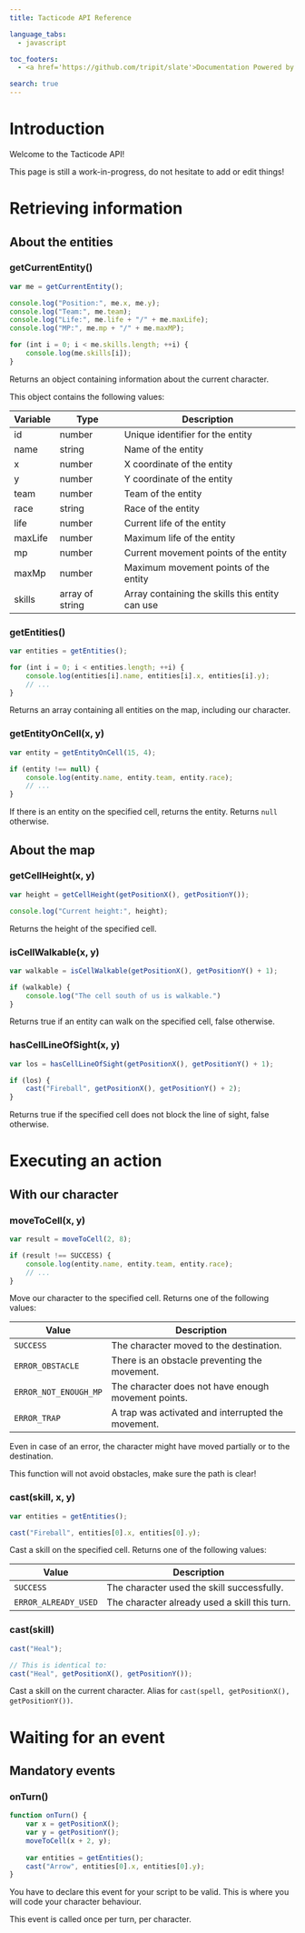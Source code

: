 ```yaml
---
title: Tacticode API Reference

language_tabs:
  - javascript

toc_footers:
  - <a href='https://github.com/tripit/slate'>Documentation Powered by Slate</a>

search: true
---
```


# Introduction

Welcome to the Tacticode API!

<aside class="success">
This page is still a work-in-progress, do not hesitate to add or edit things!
</aside>

# Retrieving information

## About the entities

### getCurrentEntity()

```javascript
var me = getCurrentEntity();

console.log("Position:", me.x, me.y);
console.log("Team:", me.team);
console.log("Life:", me.life + "/" + me.maxLife);
console.log("MP:", me.mp + "/" + me.maxMP);

for (int i = 0; i < me.skills.length; ++i) {
	console.log(me.skills[i]);
}
```

Returns an object containing information about the current character.

This object contains the following values:

 Variable | Type   | Description
----------|--------|----------------------------------
 id       | number | Unique identifier for the entity 
 name     | string | Name of the entity
 x        | number | X coordinate of the entity
 y        | number | Y coordinate of the entity
 team     | number | Team of the entity
 race     | string | Race of the entity
 life     | number | Current life of the entity
 maxLife  | number | Maximum life of the entity
 mp       | number | Current movement points of the entity
 maxMp    | number | Maximum movement points of the entity
 skills   | array of string | Array containing the skills this entity can use

### getEntities()

```javascript
var entities = getEntities();

for (int i = 0; i < entities.length; ++i) {
	console.log(entities[i].name, entities[i].x, entities[i].y);
	// ...
}
```

Returns an array containing all entities on the map, including our character.

### getEntityOnCell(x, y)

```javascript
var entity = getEntityOnCell(15, 4);

if (entity !== null) {
	console.log(entity.name, entity.team, entity.race);
	// ...
}
```

If there is an entity on the specified cell, returns the entity. Returns `null` otherwise.

## About the map

### getCellHeight(x, y)

```javascript
var height = getCellHeight(getPositionX(), getPositionY());

console.log("Current height:", height);
```

Returns the height of the specified cell.

### isCellWalkable(x, y)

```javascript
var walkable = isCellWalkable(getPositionX(), getPositionY() + 1);

if (walkable) {
	console.log("The cell south of us is walkable.")
}
```

Returns true if an entity can walk on the specified cell, false otherwise.

### hasCellLineOfSight(x, y)

```javascript
var los = hasCellLineOfSight(getPositionX(), getPositionY() + 1);

if (los) {
	cast("Fireball", getPositionX(), getPositionY() + 2);
}
```

Returns true if the specified cell does not block the line of sight, false otherwise.

# Executing an action

## With our character

### moveToCell(x, y)

```javascript
var result = moveToCell(2, 8);

if (result !== SUCCESS) {
	console.log(entity.name, entity.team, entity.race);
	// ...
}
```

Move our character to the specified cell. Returns one of the following values:

 Value                 | Description
-----------------------| ---------------------------------------
 `SUCCESS`             | The character moved to the destination.
 `ERROR_OBSTACLE`      | There is an obstacle preventing the movement.
 `ERROR_NOT_ENOUGH_MP` | The character does not have enough movement points.
 `ERROR_TRAP`          | A trap was activated and interrupted the movement.

Even in case of an error, the character might have moved partially or to the destination.

<aside class="notice">This function will not avoid obstacles, make sure the path is clear!</aside>

### cast(skill, x, y)

```javascript
var entities = getEntities();

cast("Fireball", entities[0].x, entities[0].y);
```

Cast a skill on the specified cell. Returns one of the following values:

 Value                 | Description
-----------------------| ---------------------------------------
 `SUCCESS`             | The character used the skill successfully.
 `ERROR_ALREADY_USED`  | The character already used a skill this turn.

### cast(skill)

```javascript
cast("Heal");

// This is identical to:
cast("Heal", getPositionX(), getPositionY());
```

Cast a skill on the current character. Alias for `cast(spell, getPositionX(), getPositionY())`.

# Waiting for an event

## Mandatory events

### onTurn()

```javascript
function onTurn() {
	var x = getPositionX();
	var y = getPositionY();
	moveToCell(x + 2, y);
	
	var entities = getEntities();
	cast("Arrow", entities[0].x, entities[0].y);	
}
```

You have to declare this event for your script to be valid. This is where you will code your character behaviour.

This event is called once per turn, per character.
